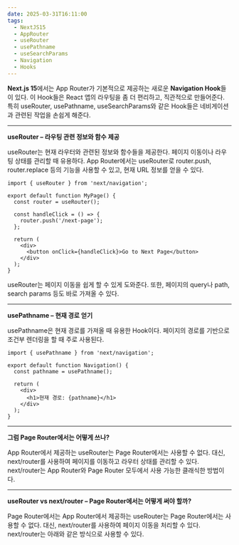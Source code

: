 ```yaml
---
date: 2025-03-31T16:11:00
tags:
  - NextJS15
  - AppRouter
  - useRouter
  - usePathname
  - useSearchParams
  - Navigation
  - Hooks
---
```

**Next.js 15**에서는 App Router가 기본적으로 제공하는 새로운 **Navigation Hook**들이 있다. 이 Hook들은 React 앱의 라우팅을 좀 더 편리하고, 직관적으로 만들어준다. 특히 useRouter, usePathname, useSearchParams와 같은 Hook들은 네비게이션과 관련된 작업을 손쉽게 해준다.

  
---

**useRouter – 라우팅 관련 정보와 함수 제공**

  

useRouter는 현재 라우터와 관련된 정보와 함수들을 제공한다. 페이지 이동이나 라우팅 상태를 관리할 때 유용하다. App Router에서는 useRouter로 router.push, router.replace 등의 기능을 사용할 수 있고, 현재 URL 정보를 얻을 수 있다.

```
import { useRouter } from 'next/navigation';

export default function MyPage() {
  const router = useRouter();
  
  const handleClick = () => {
    router.push('/next-page');
  };
  
  return (
    <div>
      <button onClick={handleClick}>Go to Next Page</button>
    </div>
  );
}
```

useRouter는 페이지 이동을 쉽게 할 수 있게 도와준다. 또한, 페이지의 query나 path, search params 등도 바로 가져올 수 있다.

---

**usePathname – 현재 경로 얻기**

  

usePathname은 현재 경로를 가져올 때 유용한 Hook이다. 페이지의 경로를 기반으로 조건부 렌더링을 할 때 주로 사용된다.

```
import { usePathname } from 'next/navigation';

export default function Navigation() {
  const pathname = usePathname();
  
  return (
    <div>
      <h1>현재 경로: {pathname}</h1>
    </div>
  );
}
```

---

**그럼 Page Router에서는 어떻게 쓰나?**

  

App Router에서 제공하는 useRouter는 Page Router에서는 사용할 수 없다. 대신, next/router를 사용하여 페이지를 이동하고 라우터 상태를 관리할 수 있다. next/router는 App Router와 Page Router 모두에서 사용 가능한 클래식한 방법이다.

---

**useRouter vs next/router – Page Router에서는 어떻게 써야 할까?**

Page Router에서는 App Router에서 제공하는 useRouter는 Page Router에서는 사용할 수 없다. 대신, next/router를 사용하여 페이지 이동을 처리할 수 있다. next/router는 아래와 같은 방식으로 사용할 수 있다.

